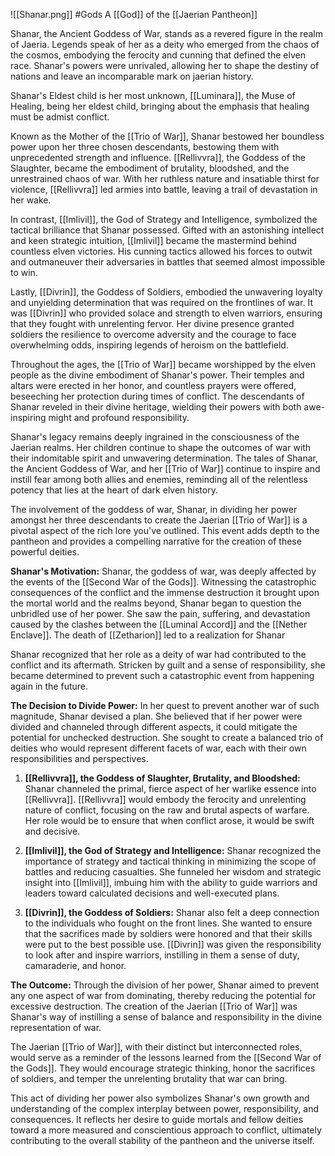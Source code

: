 
![[Shanar.png]]
#Gods 
A [[God]] of the [[Jaerian Pantheon]]

Shanar, the Ancient Goddess of War, stands as a revered figure in the realm of Jaeria. Legends speak of her as a deity who emerged from the chaos of the cosmos, embodying the ferocity and cunning that defined the elven race. Shanar's powers were unrivaled, allowing her to shape the destiny of nations and leave an incomparable mark on jaerian history.

Shanar's Eldest child is her most unknown, [[Luminara]], the Muse of Healing, being her eldest child, bringing about the emphasis that healing must be admist conflict.

Known as the Mother of the [[Trio of War]], Shanar bestowed her boundless power upon her three chosen descendants, bestowing them with unprecedented strength and influence. [[Rellivvra]], the Goddess of the Slaughter, became the embodiment of brutality, bloodshed, and the unrestrained chaos of war. With her ruthless nature and insatiable thirst for violence, [[Rellivvra]] led armies into battle, leaving a trail of devastation in her wake.

In contrast, [[Imlivil]], the God of Strategy and Intelligence, symbolized the tactical brilliance that Shanar possessed. Gifted with an astonishing intellect and keen strategic intuition, [[Imlivil]] became the mastermind behind countless elven victories. His cunning tactics allowed his forces to outwit and outmaneuver their adversaries in battles that seemed almost impossible to win.

Lastly, [[Divrin]], the Goddess of Soldiers, embodied the unwavering loyalty and unyielding determination that was required on the frontlines of war. It was [[Divrin]] who provided solace and strength to elven warriors, ensuring that they fought with unrelenting fervor. Her divine presence granted soldiers the resilience to overcome adversity and the courage to face overwhelming odds, inspiring legends of heroism on the battlefield.

Throughout the ages, the [[Trio of War]] became worshipped by the elven people as the divine embodiment of Shanar's power. Their temples and altars were erected in her honor, and countless prayers were offered, beseeching her protection during times of conflict. The descendants of Shanar reveled in their divine heritage, wielding their powers with both awe-inspiring might and profound responsibility.

Shanar's legacy remains deeply ingrained in the consciousness of the Jaerian realms. Her children continue to shape the outcomes of war with their indomitable spirit and unwavering determination. The tales of Shanar, the Ancient Goddess of War, and her [[Trio of War]] continue to inspire and instill fear among both allies and enemies, reminding all of the relentless potency that lies at the heart of dark elven history.

The involvement of the goddess of war, Shanar, in dividing her power amongst her three descendants to create the Jaerian [[Trio of War]] is a pivotal aspect of the rich lore you've outlined. This event adds depth to the pantheon and provides a compelling narrative for the creation of these powerful deities.

**Shanar's Motivation:**
Shanar, the goddess of war, was deeply affected by the events of the [[Second War of the Gods]]. Witnessing the catastrophic consequences of the conflict and the immense destruction it brought upon the mortal world and the realms beyond, Shanar began to question the unbridled use of her power. She saw the pain, suffering, and devastation caused by the clashes between the [[Luminal Accord]] and the [[Nether Enclave]]. The death of [[Zetharion]] led to a realization for Shanar

Shanar recognized that her role as a deity of war had contributed to the conflict and its aftermath. Stricken by guilt and a sense of responsibility, she became determined to prevent such a catastrophic event from happening again in the future.

**The Decision to Divide Power:**
In her quest to prevent another war of such magnitude, Shanar devised a plan. She believed that if her power were divided and channeled through different aspects, it could mitigate the potential for unchecked destruction. She sought to create a balanced trio of deities who would represent different facets of war, each with their own responsibilities and perspectives.

1. **[[Rellivvra]], the Goddess of Slaughter, Brutality, and Bloodshed:** Shanar channeled the primal, fierce aspect of her warlike essence into [[Rellivvra]]. [[Rellivvra]] would embody the ferocity and unrelenting nature of conflict, focusing on the raw and brutal aspects of warfare. Her role would be to ensure that when conflict arose, it would be swift and decisive.

2. **[[Imlivil]], the God of Strategy and Intelligence:** Shanar recognized the importance of strategy and tactical thinking in minimizing the scope of battles and reducing casualties. She funneled her wisdom and strategic insight into [[Imlivil]], imbuing him with the ability to guide warriors and leaders toward calculated decisions and well-executed plans.

3. **[[Divrin]], the Goddess of Soldiers:** Shanar also felt a deep connection to the individuals who fought on the front lines. She wanted to ensure that the sacrifices made by soldiers were honored and that their skills were put to the best possible use. [[Divrin]] was given the responsibility to look after and inspire warriors, instilling in them a sense of duty, camaraderie, and honor.

**The Outcome:**
Through the division of her power, Shanar aimed to prevent any one aspect of war from dominating, thereby reducing the potential for excessive destruction. The creation of the Jaerian [[Trio of War]] was Shanar's way of instilling a sense of balance and responsibility in the divine representation of war.

The Jaerian [[Trio of War]], with their distinct but interconnected roles, would serve as a reminder of the lessons learned from the [[Second War of the Gods]]. They would encourage strategic thinking, honor the sacrifices of soldiers, and temper the unrelenting brutality that war can bring.

This act of dividing her power also symbolizes Shanar's own growth and understanding of the complex interplay between power, responsibility, and consequences. It reflects her desire to guide mortals and fellow deities toward a more measured and conscientious approach to conflict, ultimately contributing to the overall stability of the pantheon and the universe itself.
